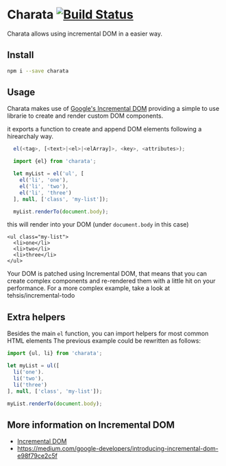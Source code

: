 # Charata [![Build Status](https://travis-ci.org/tehsis/charata.svg?branch=master)](https://travis-ci.org/tehsis/charata)

Charata allows using incremental DOM in a easier way.

## Install

```sh
npm i --save charata
```

## Usage

Charata makes use of [Google's Incremental DOM](https://github.com/google/incremental-dom) providing a simple to use
librarie to create and render custom DOM components.

it exports a function to create and append DOM elements following a hirearchaly way.

```js
  el(<tag>, [<text>|<el>|<elArray]>, <key>, <attributes>);
```

```js
  import {el} from 'charata';

  let myList = el('ul', [
    el('li', 'one'),
    el('li', 'two'),
    el('li', 'three')
  ], null, ['class', 'my-list']);

  myList.renderTo(document.body);
```

this will render into your DOM (under `document.body` in this case)

```
<ul class="my-list">
  <li>one</li>
  <li>two</li>
  <li>three</li>
</ul>
```

Your DOM is patched using Incremental DOM, that means that you can create complex components and re-rendered them with a little hit on your performance.
For a more complex example, take a look at tehsis/incremental-todo

## Extra helpers

Besides the main `el` function, you can import helpers for most common HTML elements
The previous example could be rewritten as follows:

```js
import {ul, li} from 'charata';

let myList = ul([
  li('one').
  li('two'),
  li('three')
], null, ['class', 'my-list']);

myList.renderTo(document.body);
```

## More information on Incremental DOM
  * [Incremental DOM]('https://github.com/google/incremental-dom')
  * https://medium.com/google-developers/introducing-incremental-dom-e98f79ce2c5f 
